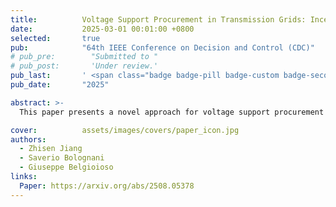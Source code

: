 ```yaml
---
title:          Voltage Support Procurement in Transmission Grids: Incentive Design via Online Bilevel Games
date:           2025-03-01 00:01:00 +0800
selected:       true
pub:            "64th IEEE Conference on Decision and Control (CDC)"
# pub_pre:        "Submitted to "
# pub_post:       'Under review.'
pub_last:       ' <span class="badge badge-pill badge-custom badge-secondary">Conference</span>'
pub_date:       "2025"

abstract: >-
  This paper presents a novel approach for voltage support procurement in transmission grids using online bilevel games. The proposed incentive design mechanism addresses the coordination challenges between transmission and distribution networks while ensuring system stability and economic efficiency.

cover:          assets/images/covers/paper_icon.jpg
authors:
  - Zhisen Jiang
  - Saverio Bolognani
  - Giuseppe Belgioioso
links:
  Paper: https://arxiv.org/abs/2508.05378
---
```

